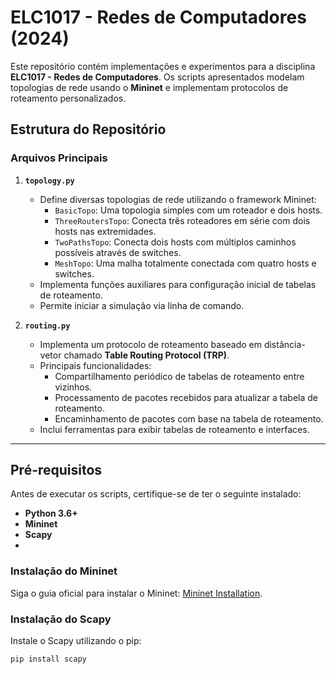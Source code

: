 # ELC1017 - Redes de Computadores (2024)

Este repositório contém implementações e experimentos para a disciplina **ELC1017 - Redes de Computadores**. Os scripts apresentados modelam topologias de rede usando o **Mininet** e implementam protocolos de roteamento personalizados.

## Estrutura do Repositório

### Arquivos Principais

1. **`topology.py`**
   - Define diversas topologias de rede utilizando o framework Mininet:
     - `BasicTopo`: Uma topologia simples com um roteador e dois hosts.
     - `ThreeRoutersTopo`: Conecta três roteadores em série com dois hosts nas extremidades.
     - `TwoPathsTopo`: Conecta dois hosts com múltiplos caminhos possíveis através de switches.
     - `MeshTopo`: Uma malha totalmente conectada com quatro hosts e switches.
   - Implementa funções auxiliares para configuração inicial de tabelas de roteamento.
   - Permite iniciar a simulação via linha de comando.

2. **`routing.py`**
   - Implementa um protocolo de roteamento baseado em distância-vetor chamado **Table Routing Protocol (TRP)**.
   - Principais funcionalidades:
     - Compartilhamento periódico de tabelas de roteamento entre vizinhos.
     - Processamento de pacotes recebidos para atualizar a tabela de roteamento.
     - Encaminhamento de pacotes com base na tabela de roteamento.
   - Inclui ferramentas para exibir tabelas de roteamento e interfaces.

---

## Pré-requisitos

Antes de executar os scripts, certifique-se de ter o seguinte instalado:

- **Python 3.6+**
- **Mininet**
- **Scapy**
- 
### Instalação do Mininet

Siga o guia oficial para instalar o Mininet: [Mininet Installation](http://mininet.org/download/).

### Instalação do Scapy

Instale o Scapy utilizando o pip:

```bash
pip install scapy
